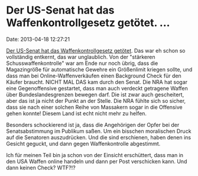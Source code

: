 Der US-Senat hat das Waffenkontrollgesetz getötet. \...
=======================================================

Date: 2013-04-18 12:27:21

[Der US-Senat hat das Waffenkontrollgesetz
getötet](http://www.guardian.co.uk/world/2013/apr/18/obama-condemns-senate-gun-reform).
Das war eh schon so vollständig entkernt, das war unglaublich. Von der
\"stärkeren Schusswaffenkontrolle\" war am Ende nur noch übrig, dass die
Magazingröße für automatische Gewehre ein Größenlimit kriegen sollte,
und dass man bei Online-Waffenverkäufen einen Background Check für den
Käufer braucht. NICHT MAL DAS kam durch den Senat. Die NRA hat sogar
eine Gegenoffensive gestartet, dass man auch verdeckt getragene Waffen
über Bundeslandesgrenzen bewegen darf. Die ist zwar auch gescheitert,
aber das ist ja nicht der Punkt an der Stelle. Die NRA fühlte sich so
sicher, dass sie nach einer solchen Reihe von Massakern sogar in die
Offensive gehen konnte! Diesem Land ist echt nicht mehr zu helfen.

Besonders schockierend ist ja, dass die Angehörigen der Opfer bei der
Senatsabstimmung im Publikum saßen. Um ein bisschen moralischen Druck
auf die Senatoren auszudrücken. Und die sind erschienen, haben denen ins
Gesicht geguckt, und dann gegen Waffenkontrolle abgestimmt.

Ich für meinen Teil bin ja schon von der Einsicht erschüttert, dass man
in den USA Waffen online handeln und dann per Post verschicken kann. Und
dann keinen Check? WTF?!?
